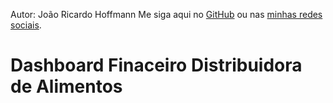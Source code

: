 Autor: João Ricardo Hoffmann
Me siga aqui no  [GitHub](https://github.com/rico-hoffmann) ou  nas [minhas redes sociais](https://linktr.ee/ricohoffmann).

# Dashboard Finaceiro Distribuidora de Alimentos
